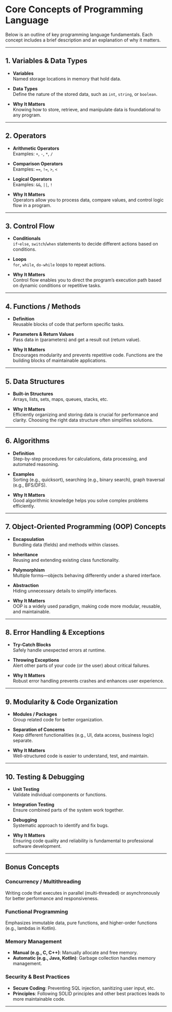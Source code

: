 # Core Concepts of Programming Language

Below is an outline of key programming language fundamentals. Each concept includes a brief description and an explanation of why it matters.

---

## 1. Variables & Data Types

- **Variables**  
  Named storage locations in memory that hold data.

- **Data Types**  
  Define the nature of the stored data, such as `int`, `string`, or `boolean`.

- **Why It Matters**  
  Knowing how to store, retrieve, and manipulate data is foundational to any program.

<!--
### Math Analogy
- In **algebra**, you use letters like \( x \) or \( y \) to represent unknown or changeable quantities.  
- **Data types** in programming are analogous to specifying whether \( x \) is a real number, integer, or vector.

### Real-World Example
- A **storage box** labeled “Shoes” (variable name) can only hold shoes (type = shoes). You cannot place items of a different type (e.g., hats) in that box.
-->

---

## 2. Operators

- **Arithmetic Operators**  
  Examples: `+`, `-`, `*`, `/`

- **Comparison Operators**  
  Examples: `==`, `!=`, `>`, `<`

- **Logical Operators**  
  Examples: `&&`, `||`, `!`

- **Why It Matters**  
  Operators allow you to process data, compare values, and control logic flow in a program.

<!--
### Math Analogy
- **Arithmetic Operators** ( +, -, ×, ÷ ) are the same as in mathematics.  
- **Comparison Operators** ( ==, >, < ) reflect mathematical comparisons.  
- **Logical Operators** ( AND, OR, NOT ) come from **Boolean algebra** or set theory.

### Real-World Example
- **Arithmetic**: Summing the total price of items in a shopping cart.  
- **Comparison**: Checking if someone is older than 18.  
- **Logical**: “If it’s raining AND I have an umbrella, I won’t get wet.”
-->
---

## 3. Control Flow

- **Conditionals**  
  `if`-`else`, `switch`/`when` statements to decide different actions based on conditions.

- **Loops**  
  `for`, `while`, `do-while` loops to repeat actions.

- **Why It Matters**  
  Control flow enables you to direct the program’s execution path based on dynamic conditions or repetitive tasks.

<!--
### Math Analogy
- **Conditionals** (if-else) mirror branching in mathematical proofs (e.g., “Case 1: if \( x > 0 \), then… Case 2: if \( x \leq 0 \), then…”).  
- **Loops** parallel iterative methods or repeated summations in math.

### Real-World Example
- **Conditionals**: A traffic light system—green means go, red means stop.  
- **Loops**: Sending out an email to each contact in a list.
-->

---

## 4. Functions / Methods

- **Definition**  
  Reusable blocks of code that perform specific tasks.

- **Parameters & Return Values**  
  Pass data in (parameters) and get a result out (return value).

- **Why It Matters**  
  Encourages modularity and prevents repetitive code. Functions are the building blocks of maintainable applications.

<!--
### Math Analogy
- In math, a function \( f(x) \) takes an input and produces an output.  
- In programming, functions take parameters and return a value.

### Real-World Example
- A **coffee machine**: You put in water and coffee grounds (parameters) and get coffee (return value).
-->

---

## 5. Data Structures

- **Built-in Structures**  
  Arrays, lists, sets, maps, queues, stacks, etc.

- **Why It Matters**  
  Efficiently organizing and storing data is crucial for performance and clarity. Choosing the right data structure often simplifies solutions.

<!--
### Math Analogy
- **Arrays/Lists**: Ordered tuples \((x_1, x_2, \ldots, x_n)\).  
- **Sets**: Collections of distinct elements, analogous to sets in mathematics.  
- **Maps**: Function-like relationships (key → value).

### Real-World Example
- **Array/List**: A shopping list with items in a specific order.  
- **Set**: A jigsaw puzzle box containing unique puzzle pieces.  
- **Map**: A phone book mapping names (keys) to phone numbers (values).
-->
---

## 6. Algorithms

- **Definition**  
  Step-by-step procedures for calculations, data processing, and automated reasoning.

- **Examples**  
  Sorting (e.g., quicksort), searching (e.g., binary search), graph traversal (e.g., BFS/DFS).

- **Why It Matters**  
  Good algorithmic knowledge helps you solve complex problems efficiently.

<!--
### Math Analogy
- An **algorithm** is a finite set of steps, similar to solving a math problem (e.g., Euclidean algorithm for GCD).  
- Sorting and searching algorithms connect to combinatorics or discrete math.

### Real-World Example
- **Sorting**: Arranging books in alphabetical order on a shelf.  
- **Searching**: Using the index in a book or dictionary to find a specific term quickly.
-->

---

## 7. Object-Oriented Programming (OOP) Concepts

- **Encapsulation**  
  Bundling data (fields) and methods within classes.

- **Inheritance**  
  Reusing and extending existing class functionality.

- **Polymorphism**  
  Multiple forms—objects behaving differently under a shared interface.

- **Abstraction**  
  Hiding unnecessary details to simplify interfaces.

- **Why It Matters**  
  OOP is a widely used paradigm, making code more modular, reusable, and maintainable.

<!--
### Math Analogy
- OOP doesn’t map perfectly to traditional math, but you can think of **classes** as sets of similar objects, each with attributes and operations.  
- **Inheritance** resembles creating specialized subsets from a larger set.

### Real-World Example
- **Encapsulation**: A smartphone’s internal hardware is hidden behind a simple interface (apps).  
- **Inheritance**: A “sports car” subclass inherits from the general “car” class.
-->

---

## 8. Error Handling & Exceptions

- **Try-Catch Blocks**  
  Safely handle unexpected errors at runtime.

- **Throwing Exceptions**  
  Alert other parts of your code (or the user) about critical failures.

- **Why It Matters**  
  Robust error handling prevents crashes and enhances user experience.

<!--
### Math Analogy
- Handling **undefined** or **out-of-domain** values, like taking the square root of a negative number in real arithmetic.  
- The program “throws an exception,” akin to stating “Not defined for \( x < 0 \).”

### Real-World Example
- **ATM Withdrawal**: If your account balance is too low, the machine displays an error instead of crashing.
-->
---

## 9. Modularity & Code Organization

- **Modules / Packages**  
  Group related code for better organization.

- **Separation of Concerns**  
  Keep different functionalities (e.g., UI, data access, business logic) separate.

- **Why It Matters**  
  Well-structured code is easier to understand, test, and maintain.

<!--
### Math Analogy
- Breaking down a **complex proof** into smaller lemmas or theorems, each solving part of the problem.

### Real-World Example
- **Restaurant**: Different staff handle specific tasks (chef cooks, waiter serves, cashier bills). Separating responsibilities makes the entire operation more efficient.
-->
---

## 10. Testing & Debugging

- **Unit Testing**  
  Validate individual components or functions.

- **Integration Testing**  
  Ensure combined parts of the system work together.

- **Debugging**  
  Systematic approach to identify and fix bugs.

- **Why It Matters**  
  Ensuring code quality and reliability is fundamental to professional software development.

---

## Bonus Concepts

### Concurrency / Multithreading
Writing code that executes in parallel (multi-threaded) or asynchronously for better performance and responsiveness.

### Functional Programming
Emphasizes immutable data, pure functions, and higher-order functions (e.g., lambdas in Kotlin).

### Memory Management
- **Manual (e.g., C, C++)**: Manually allocate and free memory.  
- **Automatic (e.g., Java, Kotlin)**: Garbage collection handles memory management.

### Security & Best Practices
- **Secure Coding**: Preventing SQL injection, sanitizing user input, etc.  
- **Principles**: Following SOLID principles and other best practices leads to more maintainable code.

---